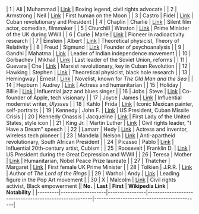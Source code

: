 | 1       | Ali               | Muhammad       | [Link](https://en.wikipedia.org/wiki/Muhammad_Ali)    | Boxing legend, civil rights advocate      |
| 2       | Armstrong         | Neil           | [Link](https://en.wikipedia.org/wiki/Neil_Armstrong)  | First human on the Moon                   |
| 3       | Castro            | Fidel          | [Link](https://en.wikipedia.org/wiki/Fidel_Castro)    | Cuban revolutionary and President         |
| 4       | Chaplin           | Charlie        | [Link](https://en.wikipedia.org/wiki/Charlie_Chaplin) | Silent film actor, comedian, filmmaker    |
| 5       | Churchill         | Winston        | [Link](https://en.wikipedia.org/wiki/Winston_Churchill) | Prime Minister of the UK during WWII      |
| 6       | Curie             | Marie          | [Link](https://en.wikipedia.org/wiki/Marie_Curie)     | Pioneer in radioactivity research         |
| 7       | Einstein          | Albert         | [Link](https://en.wikipedia.org/wiki/Albert_Einstein) | Theoretical physicist, Theory of Relativity |
| 8       | Freud             | Sigmund        | [Link](https://en.wikipedia.org/wiki/Sigmund_Freud)   | Founder of psychoanalysis                 |
| 9       | Gandhi            | Mahatma        | [Link](https://en.wikipedia.org/wiki/Mahatma_Gandhi)  | Leader of Indian independence movement    |
| 10      | Gorbachev         | Mikhail        | [Link](https://en.wikipedia.org/wiki/Mikhail_Gorbachev) | Last leader of the Soviet Union, reforms  |
| 11      | Guevara           | Che            | [Link](https://en.wikipedia.org/wiki/Che_Guevara)     | Marxist revolutionary, key in Cuban Revolution |
| 12      | Hawking           | Stephen        | [Link](https://en.wikipedia.org/wiki/Stephen_Hawking) | Theoretical physicist, black hole research |
| 13      | Hemingway         | Ernest         | [Link](https://en.wikipedia.org/wiki/Ernest_Hemingway) | Novelist, known for *The Old Man and the Sea* |
| 14      | Hepburn           | Audrey         | [Link](https://en.wikipedia.org/wiki/Audrey_Hepburn)  | Actress and humanitarian                  |
| 15      | Holiday           | Billie         | [Link](https://en.wikipedia.org/wiki/Billie_Holiday)  | Influential jazz and blues singer         |
| 16      | Jobs              | Steve          | [Link](https://en.wikipedia.org/wiki/Steve_Jobs)      | Co-founder of Apple, tech visionary       |
| 17      | Joyce             | James          | [Link](https://en.wikipedia.org/wiki/James_Joyce)     | Influential modernist writer, *Ulysses*   |
| 18      | Kahlo             | Frida          | [Link](https://en.wikipedia.org/wiki/Frida_Kahlo)     | Iconic Mexican painter, self-portraits    |
| 19      | Kennedy           | John F.        | [Link](https://en.wikipedia.org/wiki/John_F._Kennedy) | US President, Cuban Missile Crisis        |
| 20      | Kennedy Onassis   | Jacqueline     | [Link](https://en.wikipedia.org/wiki/Jacqueline_Kennedy_Onassis) | First Lady of the United States, style icon |
| 21      | King Jr.          | Martin Luther  | [Link](https://en.wikipedia.org/wiki/Martin_Luther_King_Jr.) | Civil rights leader, "I Have a Dream" speech |
| 22      | Lamarr            | Hedy           | [Link](https://en.wikipedia.org/wiki/Hedy_Lamarr)     | Actress and inventor, wireless tech pioneer |
| 23      | Mandela           | Nelson         | [Link](https://en.wikipedia.org/wiki/Nelson_Mandela)  | Anti-apartheid revolutionary, South African President |
| 24      | Picasso           | Pablo          | [Link](https://en.wikipedia.org/wiki/Pablo_Picasso)   | Influential 20th-century artist, Cubism   |
| 25      | Roosevelt         | Franklin D.    | [Link](https://en.wikipedia.org/wiki/Franklin_D._Roosevelt) | US President during the Great Depression and WWII |
| 26      | Teresa            | Mother         | [Link](https://en.wikipedia.org/wiki/Mother_Teresa)   | Humanitarian, Nobel Peace Prize laureate  |
| 27      | Thatcher          | Margaret       | [Link](https://en.wikipedia.org/wiki/Margaret_Thatcher) | First female UK Prime Minister            |
| 28      | Tolkien           | J.R.R.         | [Link](https://en.wikipedia.org/wiki/J._R._R._Tolkien) | Author of *The Lord of the Rings*         |
| 29      | Warhol            | Andy           | [Link](https://en.wikipedia.org/wiki/Andy_Warhol)     | Leading figure in the Pop Art movement    |
| 30      | X                 | Malcolm        | [Link](https://en.wikipedia.org/wiki/Malcolm_X)       | Civil rights activist, Black empowerment  || **No.** | **Last**         | **First**      | **Wikipedia Link**                                    | **Notability**                             |
|---------|-------------------|----------------|-------------------------------------------------------|--------------------------------------------|
